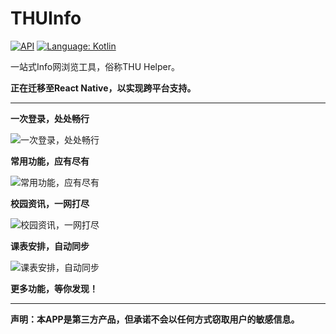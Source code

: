 # THUInfo

[![API](https://img.shields.io/badge/API-23%2B-brightgreen.svg)](https://android-arsenal.com/api?level=23) 
[![Language: Kotlin](https://img.shields.io/github/languages/top/UNIDY2002/THUInfo.svg)](https://github.com/UNIDY2002/THUInfo/search?l=kotlin)

一站式Info网浏览工具，俗称THU Helper。

**正在迁移至React Native，以实现跨平台支持。**

---

**一次登录，处处畅行**

![一次登录，处处畅行](https://unidy2002.github.io/images/thui/login.jpg)

**常用功能，应有尽有**

![常用功能，应有尽有](https://unidy2002.github.io/images/thui/home.jpg)

**校园资讯，一网打尽**

![校园资讯，一网打尽](https://unidy2002.github.io/images/thui/news.jpg)

**课表安排，自动同步**

![课表安排，自动同步](https://unidy2002.github.io/images/thui/schedule.jpg)

**更多功能，等你发现！**

---

**声明：本APP是第三方产品，但承诺不会以任何方式窃取用户的敏感信息。**